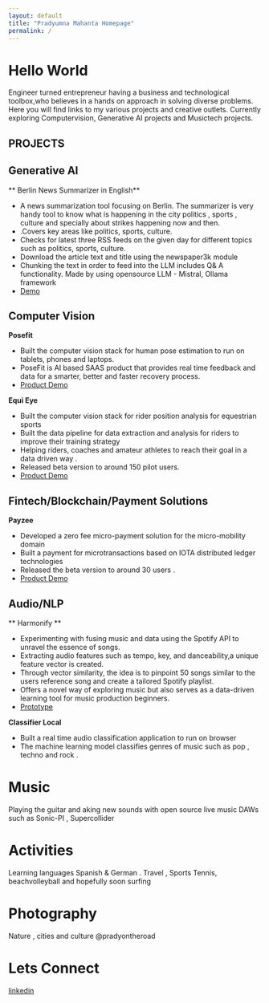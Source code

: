 ```yaml
---
layout: default
title: "Pradyumna Mahanta Homepage"
permalink: /
---
```

# Hello World 
Engineer turned entrepreneur having a business and technological toolbox,who believes in a hands on approach in solving diverse problems. Here you will find links to my various projects and creative outlets. Currently exploring Computervision, Generative AI projects and Musictech projects.

## PROJECTS
## Generative AI 
** Berlin News Summarizer in English**
- A news summarization tool focusing on Berlin. The summarizer is very handy tool to know what is happening in the city politics , sports , culture and specially about strikes happening now and then.
- .Covers key areas like politics, sports, culture.
-  Checks for latest three RSS feeds on the given day for different topics such as politics, sports, culture.
-  Download the article text and title using the newspaper3k module
-   Chunking the text in order to feed into the LLM includes Q& A functionality. Made by using opensource LLM - Mistral, Ollama framework
-   [Demo](https://www.youtube.com/watch?v=qE8xH1tLSwM&t=8s)


## Computer Vision 
**Posefit**
 - Built the computer vision stack for human pose estimation to run on tablets, phones and laptops.
 - PoseFit is AI based SAAS product that provides real time feedback and data for a smarter, better and faster recovery process. 
 - [Product Demo](https://www.youtube.com/watch?v=NESL6rhN8Vg)
 
**Equi Eye**
 - Built the computer vision stack for rider position analysis for equestrian sports 
 - Built the data pipeline for data extraction and analysis for riders to improve their training strategy 
 - Helping riders, coaches and amateur athletes to reach their goal in a data driven way . 
 - Released beta version to around 150 pilot users. 
 - [Product Demo ](https://youtu.be/Aiu4LuMbUPc)
 
## Fintech/Blockchain/Payment Solutions 
**Payzee**
 - Developed a zero fee micro-payment solution for the micro-mobility domain 
 - Built a payment for microtransactions based on IOTA distributed ledger technologies 
 - Released the beta version to around 30 users . 
 - [Product Demo ](https://youtu.be/daJWRMCCjts)
 
## Audio/NLP 
** Harmonify ** 
- Experimenting with fusing music and data using the Spotify API to unravel the essence of songs.
- Extracting audio features such as tempo, key, and danceability,a unique feature vector is created.
- Through vector similarity, the idea is to pinpoint 50 songs similar to the users reference song and create a tailored Spotify playlist.
- Offers a novel way of exploring music but also serves as a data-driven learning tool for music production beginners.
- [Prototype](https://www.linkedin.com/posts/pradyumna-mahanta-0ba09815_opensource-software-spotify-activity-7056514678167883776-8njs?utm_source=share&utm_medium=member_desktop)
  
**Classifier Local**
 - Built a real time audio classification application to run on browser 
 - The machine learning model classifies genres of music such as pop , techno and rock . 

# Music

Playing the guitar and  aking new sounds with open source live music DAWs such as Sonic-PI , Supercollider 

# Activities

Learning languages Spanish & German . Travel , Sports Tennis, beachvolleyball and hopefully soon surfing

# Photography 

Nature , cities and culture @pradyontheroad

# Lets Connect
[linkedin](https://www.linkedin.com/in/pradyumna-mahanta-0ba09815/)
